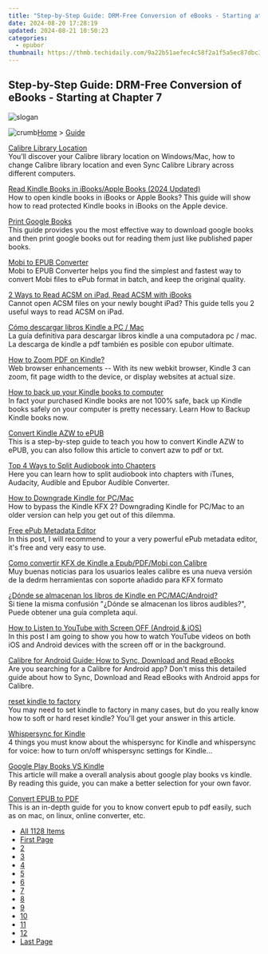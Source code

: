 ```yaml
---
title: "Step-by-Step Guide: DRM-Free Conversion of eBooks - Starting at Chapter 7"
date: 2024-08-20 17:28:19
updated: 2024-08-21 10:50:23
categories:
  - epubor
thumbnail: https://thmb.techidaily.com/9a22b51aefec4c58f2a1f5a5ec87dbc393141382248bd9298fb623a960664270.jpeg
---
```


## Step-by-Step Guide: DRM-Free Conversion of eBooks - Starting at Chapter 7

![slogan](http://www.epubor.com/images/guide-banner-word.png)

![crumb](http://www.epubor.com/images/ol_home.png)[Home](https://tools.techidaily.com/epubor/products/) \> [Guide](https://tools.techidaily.com/epubor/products/)

[Calibre Library Location](https://tools.techidaily.com/epubor/products/)  
 You’ll discover your Calibre library location on Windows/Mac, how to change Calibre library location and even Sync Calibre Library across different computers.

[Read Kindle Books in iBooks/Apple Books (2024 Updated)](https://tools.techidaily.com/epubor/products/)  
 How to open kindle books in iBooks or Apple Books? This guide will show how to read protected Kindle books in iBooks on the Apple device. 

[Print Google Books](https://tools.techidaily.com/epubor/products/)  
 This guide provides you the most effective way to download google books and then print google books out for reading them just like published paper books.

[Mobi to EPUB Converter](https://tools.techidaily.com/epubor/products/)  
 Mobi to EPUB Converter helps you find the simplest and fastest way to convert Mobi files to ePub format in batch, and keep the original quality.

[2 Ways to Read ACSM on iPad, Read ACSM with iBooks](https://tools.techidaily.com/epubor/products/)  
 Cannot open ACSM files on your newly bought iPad? This guide tells you 2 useful ways to read ACSM on iPad.

[Cómo descargar libros Kindle a PC / Mac](https://tools.techidaily.com/epubor/products/)  
 La guía definitiva para descargar libros kindle a una computadora pc / mac. La descarga de kindle a pdf también es posible con epubor ultimate.

[How to Zoom PDF on Kindle?](https://tools.techidaily.com/epubor/products/)  
 Web browser enhancements -- With its new webkit browser, Kindle 3 can zoom, fit page width to the device, or display websites at actual size.

[How to back up your Kindle books to computer](https://tools.techidaily.com/epubor/products/)  
 In fact your purchased Kindle books are not 100% safe, back up Kindle books safely on your computer is pretty necessary. Learn How to Backup Kindle books now.

[Convert Kindle AZW to ePUB](https://tools.techidaily.com/epubor/products/)  
 This is a step-by-step guide to teach you how to convert Kindle AZW to ePUB, you can also follow this article to convert azw to pdf or txt.

[Top 4 Ways to Split Audiobook into Chapters](https://tools.techidaily.com/epubor/products/)  
 Here you can learn how to split audiobook into chapters with iTunes, Audacity, Audible and Epubor Audible Converter.

[How to Downgrade Kindle for PC/Mac](https://tools.techidaily.com/epubor/products/)  
 How to bypass the Kindle KFX 2? Downgrading Kindle for PC/Mac to an older version can help you get out of this dilemma.

[Free ePub Metadata Editor](https://tools.techidaily.com/epubor/products/)  
 In this post, I will recommend to your a very powerful ePub metadata editor, it's free and very easy to use.

[Como convertir KFX de Kindle a Epub/PDF/Mobi con Calibre](https://tools.techidaily.com/epubor/products/)  
 Muy buenas noticias para los usuarios leales calibre es una nueva versión de la dedrm herramientas con soporte añadido para KFX formato

[¿Dónde se almacenan los libros de Kindle en PC/MAC/Android?](https://tools.techidaily.com/epubor/products/)  
 Si tiene la misma confusión "¿Dónde se almacenan los libros audibles?", Puede obtener una guía completa aquí.

[How to Listen to YouTube with Screen OFF (Android & iOS)](http://www.epubor.com/how-to-listen-to-youtube-with-screen-off-android-ios.html)  
 In this post I am going to show you how to watch YouTube videos on both iOS and Android devices with the screen off or in the background. 

[Calibre for Android Guide: How to Sync, Download and Read eBooks](https://tools.techidaily.com/epubor/products/)  
 Are you searching for a Calibre for Android app? Don't miss this detailed guide about how to Sync, Download and Read eBooks with Android apps for Calibre.

[reset kindle to factory](https://tools.techidaily.com/epubor/products/)  
 You may need to set kindle to factory in many cases, but do you really know how to soft or hard reset kindle? You'll get your answer in this article.

[Whispersync for Kindle](https://tools.techidaily.com/epubor/products/)  
 4 things you must know about the whispersync for Kindle and whispersync for voice: how to turn on/off whispersync settings for Kindle...

[Google Play Books VS Kindle](https://tools.techidaily.com/epubor/products/)  
 This article will make a overall analysis about google play books vs kindle. By reading this guide, you can make a better selection for your own favor.

[Convert EPUB to PDF](https://tools.techidaily.com/epubor/products/)  
 This is an in-depth guide for you to know convert epub to pdf easily, such as on mac, on linux, online converter, etc.

* [All 1128 Items](https://tools.techidaily.com/epubor/products/)
* [First Page](https://tools.techidaily.com/epubor/products/)
* [2](https://tools.techidaily.com/epubor/products/)
* [3](https://tools.techidaily.com/epubor/products/)
* [4](https://tools.techidaily.com/epubor/products/)
* [5](https://tools.techidaily.com/epubor/products/)
* [6](https://tools.techidaily.com/epubor/products/)
* [7](https://tools.techidaily.com/epubor/products/)
* [8](https://tools.techidaily.com/epubor/products/)
* [9](https://tools.techidaily.com/epubor/products/)
* [10](https://tools.techidaily.com/epubor/products/)
* [11](https://tools.techidaily.com/epubor/products/)
* [12](https://tools.techidaily.com/epubor/products/)
* [Last Page](https://tools.techidaily.com/epubor/products/)

<ins class="adsbygoogle"
     style="display:block"
     data-ad-format="autorelaxed"
     data-ad-client="ca-pub-7571918770474297"
     data-ad-slot="1223367746"></ins>



<ins class="adsbygoogle"
     style="display:block"
     data-ad-client="ca-pub-7571918770474297"
     data-ad-slot="8358498916"
     data-ad-format="auto"
     data-full-width-responsive="true"></ins>

